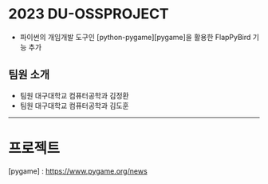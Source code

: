 # 2023 DU-OSSPROJECT

* 파이썬의 개임개발 도구인 [python-pygame][pygame]을 활용한 FlapPyBird 기능 추가

## 팀원 소개

* 팀원 대구대학교 컴퓨터공학과 김정환
* 팀원 대구대학교 컴퓨터공학과 김도훈

-------------
# 프로젝트

[pygame] : https://www.pygame.org/news
